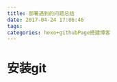 ```yaml
---
title: 部署遇到的问题总结
date: 2017-04-24 17:06:46
tags:
categories: hexo+githubPage搭建博客
---
```


安装git
=======

